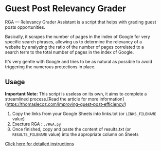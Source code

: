 # Guest Post Relevancy Grader

RGA — Relevancy Grader Assistant is a script that helps with grading guest posts opportunities.

Basically, it scrapes the number of pages in the index of Google for very specific search phrases, allowing us to determine the relevancy of a website by analyzing the ratio of the number of pages correlated to a search term to the total number of pages in the index of Google.

It's very gentle with Google and tries to be as natural as possible to avoid triggering the numerous protections in place.

## Usage

**Important Note:** This script is useless on its own, it aims to complete a streamlined process.[Read the article for more information] (https://thomaslecoz.com/improving-guest-post-efficiency/)

1. Copy the links from your Google Sheets into links.txt (or `LINKS_FILENAME` value)
2. Execture RGA : `./RGA.py`
3. Once finished, copy and paste the content of results.txt (or `RESULTS_FILENAME` value) into the appropriate column on Sheets

[Click here for detailed instructions](https://thomaslecoz.com/improving-guest-post-efficiency/)